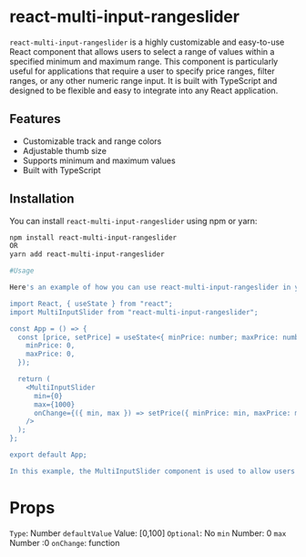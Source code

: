 # react-multi-input-rangeslider

`react-multi-input-rangeslider` is a highly customizable and easy-to-use React component that allows users to select a range of values within a specified minimum and maximum range. This component is particularly useful for applications that require a user to specify price ranges, filter ranges, or any other numeric range input. It is built with TypeScript and designed to be flexible and easy to integrate into any React application.

## Features

- Customizable track and range colors
- Adjustable thumb size
- Supports minimum and maximum values
- Built with TypeScript

## Installation

You can install `react-multi-input-rangeslider` using npm or yarn:

```sh
npm install react-multi-input-rangeslider
OR
yarn add react-multi-input-rangeslider

```

```sh
#Usage

Here's an example of how you can use react-multi-input-rangeslider in your React application:

import React, { useState } from "react";
import MultiInputSlider from "react-multi-input-rangeslider";

const App = () => {
  const [price, setPrice] = useState<{ minPrice: number; maxPrice: number }>({
    minPrice: 0,
    maxPrice: 0,
  });

  return (
    <MultiInputSlider
      min={0}
      max={1000}
      onChange={({ min, max }) => setPrice({ minPrice: min, maxPrice: max })}
    />
  );
};

export default App;

In this example, the MultiInputSlider component is used to allow users to select a range of values.

```

# Props

`Type`: Number
`defaultValue` Value: [0,100]
`Optional`: No
`min` Number: 0
`max` Number :0
`onChange`: function
